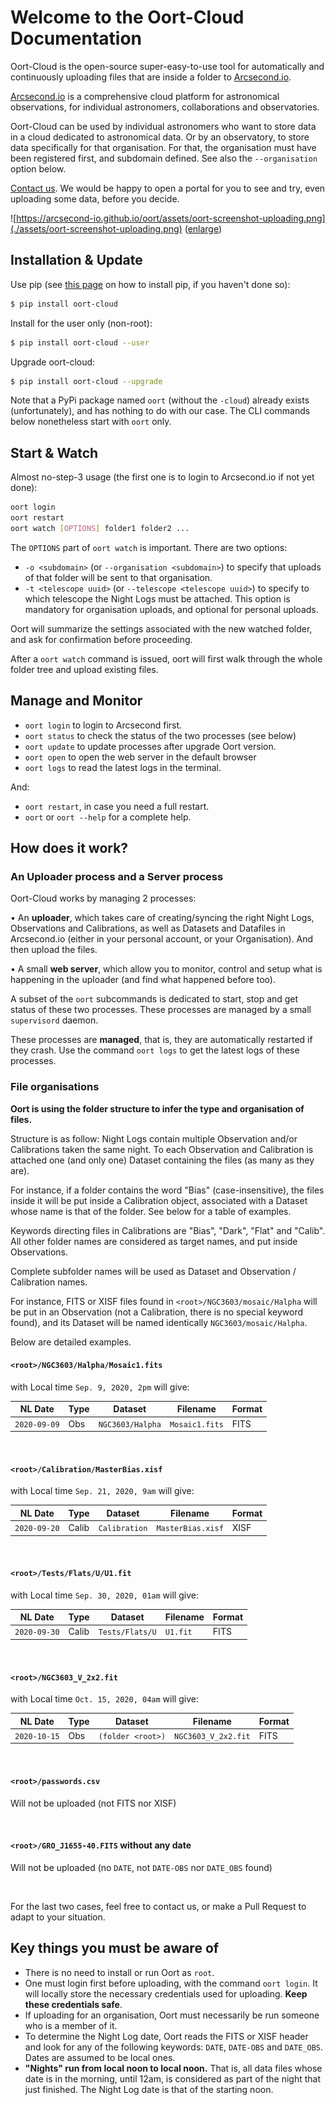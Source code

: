 # Welcome to the Oort-Cloud Documentation

Oort-Cloud is the open-source super-easy-to-use tool for automatically and
continuously uploading files that are inside a folder to 
[Arcsecond.io](https://www.arcsecond.io).

[Arcsecond.io](https://www.arcsecond.io) is a comprehensive cloud platform 
for astronomical observations, for individual astronomers, collaborations and 
observatories.

Oort-Cloud can be used by individual astronomers who want to store data in
a cloud dedicated to astronomical data. Or by an observatory, to store data
specifically for that organisation. For that, the organisation must have been 
registered first, and subdomain defined. See also the `--organisation` option 
below.

[Contact us](mailto:team@arcsecond.io). We would be happy to open
a portal for you to see and try, even uploading some data, before you decide. 

![https://arcsecond-io.github.io/oort/assets/oort-screenshot-uploading.png](./assets/oort-screenshot-uploading.png)
(<a href="https://arcsecond-io.github.io/oort/assets/oort-screenshot-uploading.png">enlarge</a>)

## Installation & Update

Use pip (see [this page](https://pip.pypa.io/en/stable/installing/) on how to install pip, if you haven't done so):

```bash
$ pip install oort-cloud
```

Install for the user only (non-root):

```bash
$ pip install oort-cloud --user
```

Upgrade oort-cloud:

```bash
$ pip install oort-cloud --upgrade
```

Note that a PyPi package named `oort` (without the `-cloud`) already exists (unfortunately), 
and has nothing to do with our case. The CLI commands below nonetheless start with 
`oort` only.

## Start & Watch

Almost no-step-3 usage (the first one is to login to Arcsecond.io if not yet done):

```bash
oort login
oort restart
oort watch [OPTIONS] folder1 folder2 ...
```

The `OPTIONS` part of `oort watch` is important. There are two options:
* `-o <subdomain>` (or `--organisation <subdomain>`) to specify that uploads of 
that folder will be sent to that organisation.
* `-t <telescope uuid>` (or `--telescope <telescope uuid>`) to specify to which 
telescope the Night Logs must be attached. This option is mandatory for organisation
uploads, and optional for personal uploads.

Oort will summarize the settings associated with the new watched folder, and ask for
confirmation before proceeding.   

After a `oort watch` command is issued, oort will first walk through the whole folder
tree and upload existing files. 

## Manage and Monitor

* `oort login` to login to Arcsecond first.
* `oort status` to check the status of the two processes (see below)
* `oort update` to update processes after upgrade Oort version.
* `oort open` to open the web server in the default browser
* `oort logs` to read the latest logs in the terminal.

And:
* `oort restart`, in case you need a full restart.
* `oort` or `oort --help` for a complete help.

## How does it work?

### An Uploader process and a Server process

Oort-Cloud works by managing 2 processes:

• An **uploader**, which takes care of creating/syncing the right Night Logs,
    Observations and Calibrations, as well as Datasets and Datafiles in
    Arcsecond.io (either in your personal account, or your Organisation).
    And then upload the files.
    
• A small **web server**, which allow you to monitor, control and setup what is
    happening in the uploader (and find what happened before too).

A subset of the `oort` subcommands is dedicated to start, stop and get status
of these two processes. These processes are managed by a small `supervisord`
daemon.

These processes are **managed**, that is, they are automatically restarted if
they crash. Use the command `oort logs` to get the latest logs of these 
processes.

### File organisations

**Oort is using the folder structure to infer the type and organisation
of files.**

Structure is as follow: Night Logs contain multiple Observation and/or
Calibrations taken the same night. To each Observation and Calibration is 
attached one (and only one) Dataset containing the files (as many as they are).

For instance, if a folder contains the word "Bias" (case-insensitive), the
files inside it will be put inside a Calibration object, associated with
a Dataset whose name is that of the folder. See below for a table of 
examples.

Keywords directing files in Calibrations are "Bias", "Dark", "Flat" and
"Calib". All other folder names are considered as target names, and put
inside Observations.

Complete subfolder names will be used as Dataset and Observation / Calibration
names.

For instance, FITS or XISF files found in `<root>/NGC3603/mosaic/Halpha`
will be put in an Observation (not a Calibration, there is no special
keyword found), and its Dataset will be named identically
`NGC3603/mosaic/Halpha`.

Below are detailed examples.

#### `<root>/NGC3603/Halpha/Mosaic1.fits` 
with Local time `Sep. 9, 2020, 2pm` will give:
    
| NL Date | Type | Dataset | Filename | Format |
 ---- | ---- | ------------ | --- | --- |
| `2020-09-09` | Obs | `NGC3603/Halpha` | `Mosaic1.fits` | FITS |

<br/>

#### `<root>/Calibration/MasterBias.xisf` 
with Local time `Sep. 21, 2020, 9am` will give:
    
| NL Date | Type | Dataset | Filename | Format |
 ---- | ---- | ------------ | --- | --- |
| `2020-09-20` | Calib | `Calibration` | `MasterBias.xisf` | XISF |

<br/>

#### `<root>/Tests/Flats/U/U1.fit` 
with Local time `Sep. 30, 2020, 01am` will give:
    
| NL Date | Type | Dataset | Filename | Format |
 ---- | ---- | ------------ | --- | --- |
| `2020-09-30` | Calib | `Tests/Flats/U` | `U1.fit` | FITS |

<br/>

#### `<root>/NGC3603_V_2x2.fit` 
with Local time `Oct. 15, 2020, 04am` will give:
    
| NL Date | Type | Dataset | Filename | Format |
 ---- | ---- | ------------ | --- | --- |
| `2020-10-15` | Obs | `(folder <root>)` | `NGC3603_V_2x2.fit` | FITS |

<br/>

#### `<root>/passwords.csv`

Will not be uploaded (not FITS nor XISF)

<br/>

#### `<root>/GRO_J1655-40.FITS` without any date

Will not be uploaded (no `DATE`, not `DATE-OBS` nor `DATE_OBS` found)

<br/>

For the last two cases, feel free to contact us, or make a Pull Request to adapt 
to your situation.

## Key things you must be aware of

* There is no need to install or run Oort as `root`.
* One must login first before uploading, with the command `oort login`. It will 
locally store the necessary credentials used for uploading. **Keep these credentials safe**.
* If uploading for an organisation, Oort must necessarily be run someone who is a member of it.
* To determine the Night Log date, Oort reads the FITS or XISF header and look for
 any of the following keywords: `DATE`, `DATE-OBS` and `DATE_OBS`. Dates are
 assumed to be local ones.
* **"Nights" run from local noon to local noon.** That is, all data files whose
date is in the morning, until 12am, is considered as part of the night that
just finished. The Night Log date is that of the starting noon.
